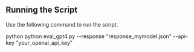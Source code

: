 ## Running the Script

Use the following command to run the script.

python
python eval_gpt4.py --response "response_mymodel.json" --api-key "your_openai_api_key"

